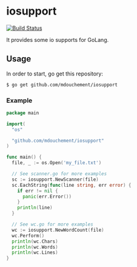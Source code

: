 # iosupport
[![Build Status](https://travis-ci.org/mdouchement/iosupport.svg?branch=master)](https://travis-ci.org/mdouchement/iosupport)

It provides some io supports for GoLang.

## Usage

In order to start, go get this repository:

```bash
$ go get github.com/mdouchement/iosupport
```

### Example

```go
package main

import(
  "os"

  "github.com/mdouchement/iosupport"
)

func main() {
  file, _ := os.Open('my_file.txt')

  // See scanner.go for more examples
  sc := iosupport.NewScanner(file)
  sc.EachString(func(line string, err error) {
    if err != nil {
      panic(err.Error())
    }
    println(line)
  }

  // See wc.go for more examples
  wc := iosupport.NewWordCount(file)
  wc.Perform()
  println(wc.Chars)
  println(wc.Words)
  println(wc.Lines)
}
```
